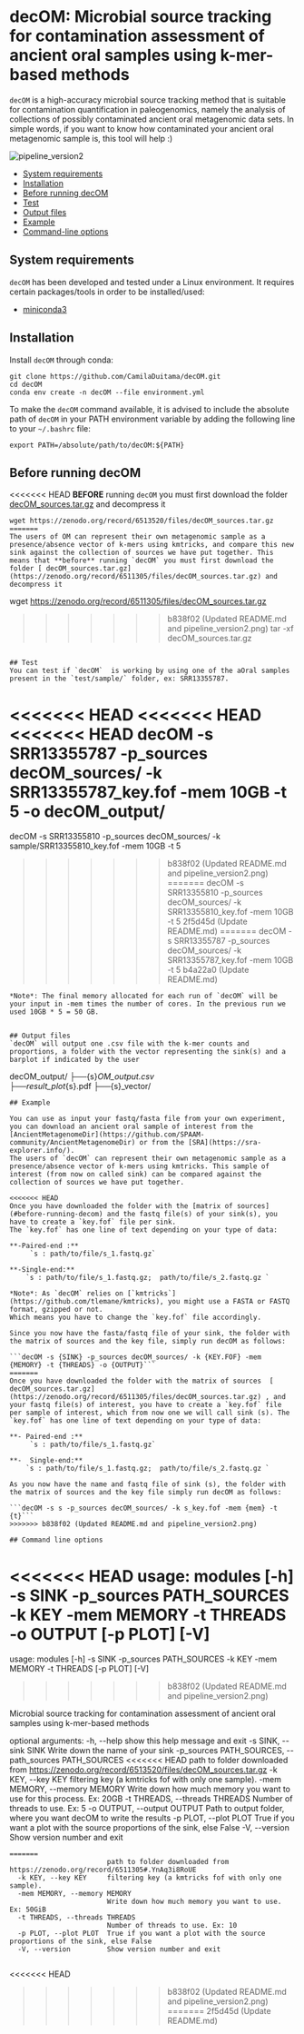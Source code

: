 
# decOM: Microbial source tracking for contamination assessment of ancient oral samples using k-mer-based methods

`decOM`  is a high-accuracy microbial source tracking method that is suitable for contamination quantification in paleogenomics, namely the analysis of collections of possibly contaminated ancient oral metagenomic data sets. In simple words, if you want to know how contaminated your ancient oral metagenomic sample is, this tool will help :)

![pipeline_version2](https://raw.githubusercontent.com/CamilaDuitama/decOM/master/images/pipeline_version2.png?token=GHSAT0AAAAAABNF5TKQVZ7GWFJNDVX6VDVAYSGEMGA)

+ [System requirements](#system-requirements)
+ [Installation](#installation)
+ [Before running decOM](#before-running-decom)
+ [Test](#test)
+ [Output files](#output-files)
+ [Example](#example)
+ [Command-line options](#command-line-options)

## System requirements

`decOM`  has been developed and tested under a Linux environment.
It requires certain packages/tools in order to be installed/used: 
+ [miniconda3](https://conda.io/en/latest/miniconda.html)

## Installation

Install `decOM` through conda:
```
git clone https://github.com/CamilaDuitama/decOM.git
cd decOM
conda env create -n decOM --file environment.yml
```
To make the ``decOM`` command available, it is advised to include the absolute path of `decOM`  in your PATH environment variable by adding the following line to your `~/.bashrc` file:

```
export PATH=/absolute/path/to/decOM:${PATH}
```

## Before running decOM

<<<<<<< HEAD
**BEFORE** running `decOM` you must first download the folder [ decOM_sources.tar.gz](https://zenodo.org/record/6513520/files/decOM_sources.tar.gz) and decompress it
```
wget https://zenodo.org/record/6513520/files/decOM_sources.tar.gz
=======
The users of OM can represent their own metagenomic sample as a presence/absence vector of k-mers using kmtricks, and compare this new sink against the collection of sources we have put together. This means that **before** running `decOM` you must first download the folder [ decOM_sources.tar.gz](https://zenodo.org/record/6511305/files/decOM_sources.tar.gz) and decompress it
```
wget https://zenodo.org/record/6511305/files/decOM_sources.tar.gz
>>>>>>> b838f02 (Updated README.md and pipeline_version2.png)
tar -xf decOM_sources.tar.gz
```

## Test
You can test if `decOM`  is working by using one of the aOral samples present in the `test/sample/` folder, ex: SRR13355787. 
```
<<<<<<< HEAD
<<<<<<< HEAD
<<<<<<< HEAD
decOM -s SRR13355787 -p_sources decOM_sources/ -k SRR13355787_key.fof -mem 10GB -t 5 -o decOM_output/
=======
decOM -s SRR13355810 -p_sources decOM_sources/ -k sample/SRR13355810_key.fof -mem 10GB -t 5
>>>>>>> b838f02 (Updated README.md and pipeline_version2.png)
=======
decOM -s SRR13355810 -p_sources decOM_sources/ -k SRR13355810_key.fof -mem 10GB -t 5
>>>>>>> 2f5d45d (Update README.md)
=======
decOM -s SRR13355787 -p_sources decOM_sources/ -k SRR13355787_key.fof -mem 10GB -t 5
>>>>>>> b4a22a0 (Update README.md)
```
*Note*: The final memory allocated for each run of `decOM` will be your input in -mem times the number of cores. In the previous run we used 10GB * 5 = 50 GB.


## Output files
`decOM` will output one .csv file with the k-mer counts and proportions, a folder with the vector representing the sink(s) and a barplot if indicated by the user

```
decOM_output/
├──{s}_OM_output.csv  
├──result_plot_{s}.pdf
├──{s}_vector/
```
## Example

You can use as input your fastq/fasta file from your own experiment, you can download an ancient oral sample of interest from the [AncientMetagenomeDir](https://github.com/SPAAM-community/AncientMetagenomeDir) or from the [SRA](https://sra-explorer.info/).
The users of `decOM` can represent their own metagenomic sample as a presence/absence vector of k-mers using kmtricks. This sample of interest (from now on called sink) can be compared against the collection of sources we have put together.

<<<<<<< HEAD
Once you have downloaded the folder with the [matrix of sources](#before-running-decom) and the fastq file(s) of your sink(s), you have to create a `key.fof` file per sink. 
The `key.fof` has one line of text depending on your type of data:

**-Paired-end :**
	 `s : path/to/file/s_1.fastq.gz`

**-Single-end:**
	`s : path/to/file/s_1.fastq.gz;  path/to/file/s_2.fastq.gz `

*Note*: As `decOM` relies on [`kmtricks`](https://github.com/tlemane/kmtricks), you might use a FASTA or FASTQ format, gzipped or not. 
Which means you have to change the `key.fof` file accordingly.

Since you now have the fasta/fastq file of your sink, the folder with the matrix of sources and the key file, simply run decOM as follows:

```decOM -s {SINK} -p_sources decOM_sources/ -k {KEY.FOF} -mem {MEMORY} -t {THREADS} -o {OUTPUT}```
=======
Once you have downloaded the folder with the matrix of sources  [ decOM_sources.tar.gz](https://zenodo.org/record/6511305/files/decOM_sources.tar.gz) , and your fastq file(s) of interest, you have to create a `key.fof` file per sample of interest, which from now one we will call sink (s). The `key.fof` has one line of text depending on your type of data:

**- Paired-end :**
	 `s : path/to/file/s_1.fastq.gz`

**-  Single-end:**
	`s : path/to/file/s_1.fastq.gz;  path/to/file/s_2.fastq.gz `

As you now have the name and fastq file of sink (s), the folder with the matrix of sources and the key file simply run decOM as follows:

```decOM -s s -p_sources decOM_sources/ -k s_key.fof -mem {mem} -t {t}```
>>>>>>> b838f02 (Updated README.md and pipeline_version2.png)

## Command line options

```
<<<<<<< HEAD
usage: modules [-h] -s SINK -p_sources PATH_SOURCES -k KEY -mem MEMORY -t THREADS -o OUTPUT [-p PLOT] [-V]
=======
usage: modules [-h] -s SINK -p_sources PATH_SOURCES -k KEY -mem MEMORY -t THREADS [-p PLOT] [-V]
>>>>>>> b838f02 (Updated README.md and pipeline_version2.png)

Microbial source tracking for contamination assessment of ancient oral samples using k-mer-based methods

optional arguments:
  -h, --help            show this help message and exit
  -s SINK, --sink SINK  Write down the name of your sink
  -p_sources PATH_SOURCES, --path_sources PATH_SOURCES
<<<<<<< HEAD
                        path to folder downloaded from https://zenodo.org/record/6513520/files/decOM_sources.tar.gz
  -k KEY, --key KEY     filtering key (a kmtricks fof with only one sample).
  -mem MEMORY, --memory MEMORY
                        Write down how much memory you want to use for this process. Ex: 20GB
  -t THREADS, --threads THREADS
                        Number of threads to use. Ex: 5
  -o OUTPUT, --output OUTPUT
                        Path to output folder, where you want decOM to write the results
  -p PLOT, --plot PLOT  True if you want a plot with the source proportions of the sink, else False
  -V, --version         Show version number and exit

```
=======
                        path to folder downloaded from https://zenodo.org/record/6511305#.YnAq3i8RoUE
  -k KEY, --key KEY     filtering key (a kmtricks fof with only one sample).
  -mem MEMORY, --memory MEMORY
                        Write down how much memory you want to use. Ex: 50GiB
  -t THREADS, --threads THREADS
                        Number of threads to use. Ex: 10
  -p PLOT, --plot PLOT  True if you want a plot with the source proportions of the sink, else False
  -V, --version         Show version number and exit


```
<<<<<<< HEAD

>>>>>>> b838f02 (Updated README.md and pipeline_version2.png)
=======
>>>>>>> 2f5d45d (Update README.md)
